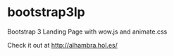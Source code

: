 # bootstrap3lp
Bootstrap 3 Landing Page with wow.js and animate.css 

Check it out at http://alhambra.hol.es/
